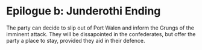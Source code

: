 # Epilogue b: Junderothi Ending

The party can decide to slip out of Port Walen and inform the Grungs of the
imminent attack. They will be dissapointed in the confederates, but offer the
party a place to stay, provided they aid in their defence.